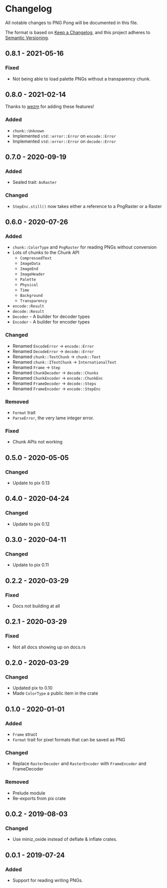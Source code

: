 # Changelog
All notable changes to PNG Pong will be documented in this file.

The format is based on [Keep a Changelog](https://keepachangelog.com/en/1.0.0/),
and this project adheres to [Semantic Versioning](https://jeronlau.tk/semver/).

## 0.8.1 - 2021-05-16
### Fixed
 - Not being able to load palette PNGs without a transparency chunk.

## 0.8.0 - 2021-02-14
Thanks to [wezm](https://github.com/wezm) for adding these features!

### Added
 - `chunk::Unknown`
 - Implemented `std::error::Error` on `encode::Error`
 - Implemented `std::error::Error` on `decode::Error`

## 0.7.0 - 2020-09-19
### Added
 - Sealed trait: `AsRaster`

### Changed
 - `StepEnc.still()` now takes either a reference to a PngRaster or a Raster

## 0.6.0 - 2020-07-26
### Added
- `chunk::ColorType` and `PngRaster` for reading PNGs without conversion
- Lots of chunks to the Chunk API
  - `CompressedText`
  - `ImageData`
  - `ImageEnd`
  - `ImageHeader`
  - `Palette`
  - `Physical`
  - `Time`
  - `Background`
  - `Transparency`
- `encode::Result`
- `decode::Result`
- `Decoder` - A builder for decoder types
- `Encoder` - A builder for encoder types

### Changed
- Renamed `EncodeError` -> `encode::Error`
- Renamed `DecodeError` -> `decode::Error`
- Renamed `chunk::TextChunk` -> `chunk::Text`
- Renamed `chunk::ITextChunk` -> `InternationalText`
- Renamed `Frame` -> `Step`
- Renamed `ChunkDecoder` -> `decode::Chunks`
- Renamed `ChunkEncoder` -> `encode::ChunkEnc`
- Renamed `FrameDecoder` -> `decode::Steps`
- Renamed `FrameEncoder` -> `encode::StepEnc`

### Removed
- `Format` trait
- `ParseError`, the very lame integer error.

### Fixed
- Chunk APIs not working

## 0.5.0 - 2020-05-05
### Changed
- Update to pix 0.13

## 0.4.0 - 2020-04-24
### Changed
- Update to pix 0.12

## 0.3.0 - 2020-04-11
### Changed
- Update to pix 0.11

## 0.2.2 - 2020-03-29
### Fixed
- Docs not building at all

## 0.2.1 - 2020-03-29
### Fixed
- Not all docs showing up on docs.rs

## 0.2.0 - 2020-03-29
### Changed
- Updated pix to 0.10
- Made `ColorType` a public item in the crate

## 0.1.0 - 2020-01-01
### Added
- `Frame` struct
- `Format` trait for pixel formats that can be saved as PNG

### Changed
- Replace `RasterDecoder` and `RasterEncoder` with `FrameEncoder` and
  FrameDecoder

### Removed
- Prelude module
- Re-exports from pix crate

## 0.0.2 - 2019-08-03
### Changed
- Use miniz\_oxide instead of deflate & inflate crates.

## 0.0.1 - 2019-07-24
### Added
- Support for reading writing PNGs.
